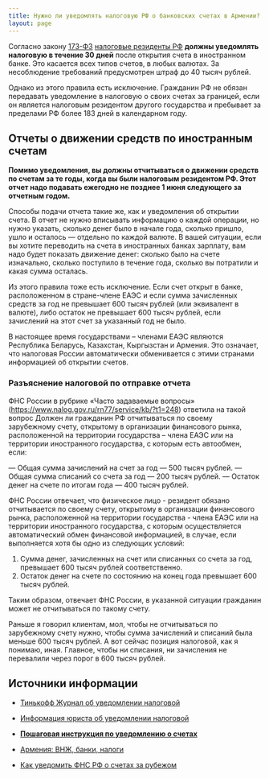 ```yaml
---
title: Нужно ли уведомлять налоговую РФ о банковских счетах в Армении?
layout: page
---
```


Согласно закону [173-ФЗ](https://www.consultant.ru/document/cons_doc_LAW_45458/15452676240afa2b4ce846308d8f9434eaac4019/)
[налоговые резиденты РФ](../taxes.md) **должны уведомлять налоговую в течение 30 дней** после открытия счета в иностранном
банке. Это касается всех типов счетов, в любых валютах. За несоблюдение требований предусмотрен штраф до 40 тысяч рублей.

Однако из этого правила есть исключение. Гражданин РФ не обязан передавать уведомление в налоговую о своих счетах за границей,
если он является налоговым резидентом другого государства и пребывает за пределами РФ более 183 дней в календарном году.

## Отчеты о движении средств по иностранным счетам

**Помимо уведомления, вы должны отчитываться о движении средств по счетам за те годы, когда вы были налоговым резидентом
РФ. Этот отчет надо подавать ежегодно не позднее 1 июня следующего за отчетным годом.**

Способы подачи отчета такие же, как и уведомления об открытии счета. В отчет не нужно вписывать информацию о каждой
операции, но нужно указать, сколько денег было в начале года, сколько пришло, ушло и осталось — отдельно по каждой валюте.
В вашей ситуации, если вы хотите переводить на счета в иностранных банках зарплату, вам надо будет показать движение
денег: сколько было на счете изначально, сколько поступило в течение года, сколько вы потратили и какая сумма осталась.

Из этого правила тоже есть исключение. Если счет открыт в банке, расположенном в стране-члене ЕАЭС и если сумма зачисленных
средств за год не превышает 600 тысяч рублей (или эквивалент в валюте), либо остаток не превышает 600 тысяч рублей, если зачислений
на этот счет за указанный год не было.

В настоящее время государствами – членами ЕАЭС являются Республика Беларусь, Казахстан, Кыргызстан и Армения.
Это означает, что налоговая России автоматически обменивается с этими странами информацией об открытии счетов.

### Разъяснение налоговой по отправке отчета

ФНС России в рубрике «Часто задаваемые вопросы» (https://www.nalog.gov.ru/rn77/service/kb/?t1=248) ответила на такой вопрос Должен ли гражданин РФ отчитываться по своему зарубежному счету, открытому в организации финансового рынка, расположенной на территории государства – члена ЕАЭС или на территории иностранного государства, с которым есть автообмен, если:

— Общая сумма зачислений на счет за год — 500 тысяч рублей.
— Общая сумма списаний со счета за год — 200 тысяч рублей.
— Остаток денег на счете по итогам года — 400 тысяч рублей.

ФНС России отвечает, что физическое лицо - резидент обязано отчитывается по своему счету, открытому в организации финансового рынка, расположенной на территории государства - члена ЕАЭС или на территории иностранного государства, с которым осуществляется автоматический обмен финансовой информацией, в случае, если выполняется хотя бы одно из следующих условий:

1. Сумма денег, зачисленных на счет или списанных со счета за год, превышает 600 тысяч рублей соответственно.
2. Остаток денег на счете по состоянию на конец года превышает 600 тысяч рублей.

Таким образом, отвечает ФНС России, в указанной ситуации гражданин может не отчитываться по такому счету.

Раньше я говорил клиентам, мол, чтобы не отчитываться по зарубежному счету нужно, чтобы сумма зачислений и списаний была меньше 600 тысяч рублей. А вот сейчас позиция налоговой, как я понимаю, иная. Главное, чтобы ни списания, ни зачисления не перевалили через порог в 600 тысяч рублей.

## Источники информации

- [Тинькофф Журнал об уведомлении налоговой](https://journal.tinkoff.ru/hello/)
- [Информация юриста об уведомлении налоговой](https://t.me/arturdulkarnaev/103)
- **[Пошаговая инструкция по уведомлению о счетах](/files/account-notification-manual.pdf)**

- [Армения: ВНЖ, банки, налоги](https://t.me/am_banking_and_residency)
- [Как уведомить ФНС РФ о счетах за рубежом](https://www.notion.so/6ebb8793fef84b07a05966c0c40c7517)

